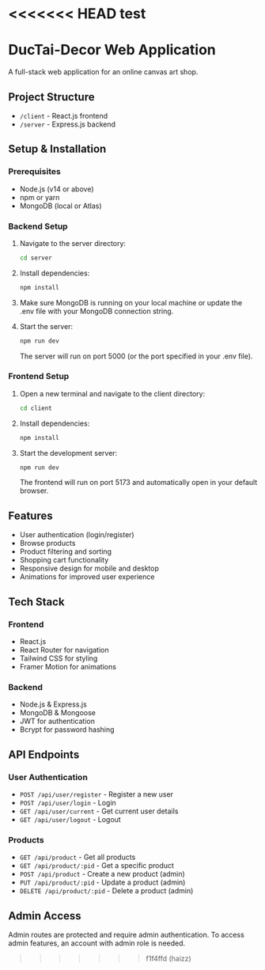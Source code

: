 <<<<<<< HEAD
test
=======
# DucTai-Decor Web Application

A full-stack web application for an online canvas art shop.

## Project Structure

- `/client` - React.js frontend
- `/server` - Express.js backend

## Setup & Installation

### Prerequisites

- Node.js (v14 or above)
- npm or yarn
- MongoDB (local or Atlas)

### Backend Setup

1. Navigate to the server directory:
   ```bash
   cd server
   ```

2. Install dependencies:
   ```bash
   npm install
   ```

3. Make sure MongoDB is running on your local machine or update the .env file with your MongoDB connection string.

4. Start the server:
   ```bash
   npm run dev
   ```

   The server will run on port 5000 (or the port specified in your .env file).

### Frontend Setup

1. Open a new terminal and navigate to the client directory:
   ```bash
   cd client
   ```

2. Install dependencies:
   ```bash
   npm install
   ```

3. Start the development server:
   ```bash
   npm run dev
   ```

   The frontend will run on port 5173 and automatically open in your default browser.

## Features

- User authentication (login/register)
- Browse products
- Product filtering and sorting
- Shopping cart functionality
- Responsive design for mobile and desktop
- Animations for improved user experience

## Tech Stack

### Frontend
- React.js
- React Router for navigation
- Tailwind CSS for styling
- Framer Motion for animations

### Backend
- Node.js & Express.js
- MongoDB & Mongoose
- JWT for authentication
- Bcrypt for password hashing

## API Endpoints

### User Authentication
- `POST /api/user/register` - Register a new user
- `POST /api/user/login` - Login
- `GET /api/user/current` - Get current user details
- `GET /api/user/logout` - Logout

### Products
- `GET /api/product` - Get all products
- `GET /api/product/:pid` - Get a specific product
- `POST /api/product` - Create a new product (admin)
- `PUT /api/product/:pid` - Update a product (admin)
- `DELETE /api/product/:pid` - Delete a product (admin)

## Admin Access

Admin routes are protected and require admin authentication. To access admin features, an account with admin role is needed. 
>>>>>>> f1f4ffd (haizz)
